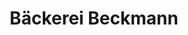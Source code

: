 ---
title: "Bäckerei Beckmann"
url: /dortmund/baeckerei-beckmann-robert-koch-strasse/
shop: Bäckerei
---